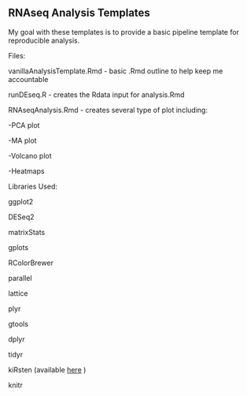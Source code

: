 ## RNAseq Analysis Templates

My goal with these templates is to provide a basic pipeline template for reproducible analysis.

Files:

vanillaAnalysisTemplate.Rmd - basic .Rmd outline to help keep me accountable

runDEseq.R - creates the Rdata input for analysis.Rmd

RNAseqAnalysis.Rmd - creates several type of plot including:

-PCA plot

-MA plot

-Volcano plot

-Heatmaps


Libraries Used:

ggplot2

DESeq2

matrixStats

gplots

RColorBrewer

parallel

lattice

plyr

gtools

dplyr

tidyr

kiRsten (available [here](https://github.com/kirstengott/kiRsten) )

knitr
